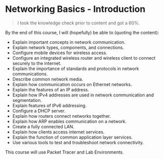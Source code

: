 # Networking Basics - Introduction
> I took the knowledge check prior to content and got a 60%.

By the end of this course, I will (hopefully) be able to (quoting the content):
- Explain important concepts in network communication.
- Explain network types, components, and connections.
- Configure mobile devices for wireless access.
- Configure an integrated wireless router and wireless client to connect securely to the internet.
- Explain the importance of standards and protocols in network communications.
- Describe common network media.
- Explain how communication occurs on Ethernet networks.
- Explain the features of an IP address.
- Explain how IPv4 addresses are used in network communication and segmentation.
- Explain features of IPv6 addressing.
- Configure a DHCP server.
- Explain how routers connect networks together.
- Explain how ARP enables communication on a network.
- Create a fully connected LAN.
- Explain how clients access internet services.
- Explain the function of common application layer services.
- Use various tools to test and troubleshoot network connectivity.

This course will use Packet Tracer and Lab Environments.
